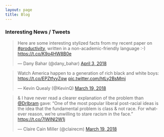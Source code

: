 ```yaml
---
layout: page
title: Blog
---
```


### Interesting News / Tweets ###

<blockquote class="twitter-tweet"><p lang="en" dir="ltr">Here are some interesting stylized facts from my recent paper on <a href="https://twitter.com/hashtag/productivity?src=hash&amp;ref_src=twsrc%5Etfw">#productivity</a>, written in a non-academic-friendly language :-) <a href="https://t.co/K9o4HW8B0e">https://t.co/K9o4HW8B0e</a></p>&mdash; Dany Bahar (@dany_bahar) <a href="https://twitter.com/dany_bahar/status/981252750083272707?ref_src=twsrc%5Etfw">April 3, 2018</a></blockquote> <script async src="https://platform.twitter.com/widgets.js" charset="utf-8"></script>

<blockquote class="twitter-tweet" data-conversation="none" data-lang="en"><p lang="en" dir="ltr">Watch America happen to a generation of rich black and white boys: <a href="https://t.co/EPZtfyyZqw">https://t.co/EPZtfyyZqw</a> <a href="https://t.co/htLy2BsMmj">pic.twitter.com/htLy2BsMmj</a></p>&mdash; Kevin Quealy (@KevinQ) <a href="https://twitter.com/KevinQ/status/975715871095181312?ref_src=twsrc%5Etfw">March 19, 2018</a></blockquote> <script async src="https://platform.twitter.com/widgets.js" charset="utf-8"></script> 


<blockquote class="twitter-tweet" data-conversation="none" data-lang="en"><p lang="en" dir="ltr">&amp; I have never read a clearer explanation of the problem than <a href="https://twitter.com/DrIbram?ref_src=twsrc%5Etfw">@DrIbram</a> gave: “One of the most popular liberal post-racial ideas is the idea that the fundamental problem is class &amp; not race. For whatever reason, we’re unwilling to stare racism in the face.” <a href="https://t.co/7lWINl2W1j">https://t.co/7lWINl2W1j</a></p>&mdash; Claire Cain Miller (@clairecm) <a href="https://twitter.com/clairecm/status/975826806652657664?ref_src=twsrc%5Etfw">March 19, 2018</a></blockquote> <script async src="https://platform.twitter.com/widgets.js" charset="utf-8"></script> 


